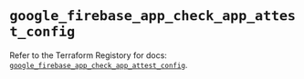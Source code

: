 # `google_firebase_app_check_app_attest_config`

Refer to the Terraform Registory for docs: [`google_firebase_app_check_app_attest_config`](https://registry.terraform.io/providers/hashicorp/google-beta/5.21.0/docs/resources/google_firebase_app_check_app_attest_config).
